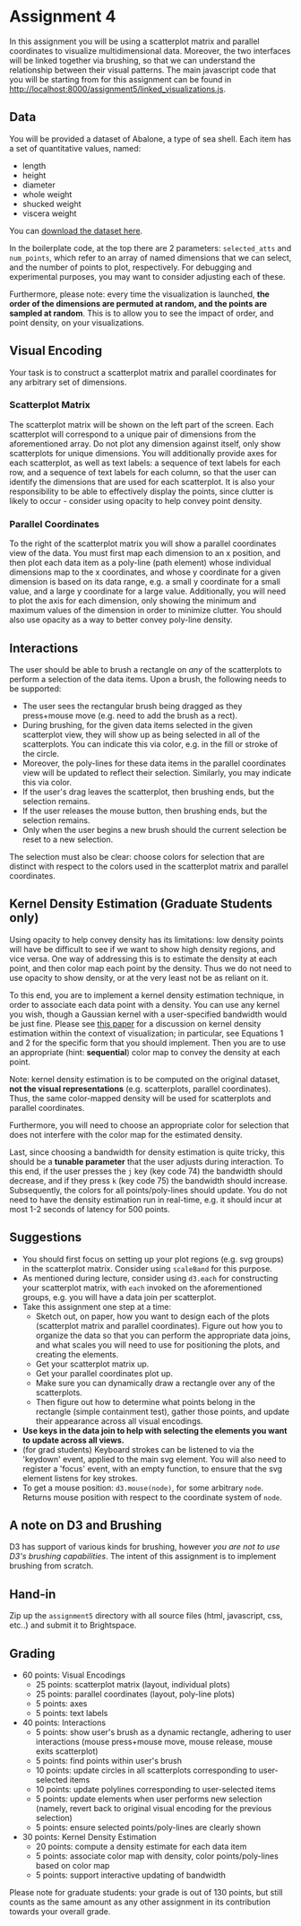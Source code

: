 # Assignment 4

In this assignment you will be using a scatterplot matrix and parallel coordinates to visualize multidimensional data. Moreover, the two interfaces will be linked together via brushing, so that we can understand the relationship between their visual patterns. The main javascript code that you will be starting from for this assignment can be found in [http://localhost:8000/assignment5/linked_visualizations.js](http://localhost:8000/assignment5/linked_visualizations.js).

## Data

You will be provided a dataset of Abalone, a type of sea shell. Each item has a set of quantitative values, named:

* length
* height
* diameter
* whole weight
* shucked weight
* viscera weight

You can [download the dataset here](https://vanderbilt.box.com/s/8rczciarwm3fow6a9p4xkor70absdo81).

In the boilerplate code, at the top there are 2 parameters: `selected_atts` and `num_points`, which refer to an array of named dimensions that we can select, and the number of points to plot, respectively. For debugging and experimental purposes, you may want to consider adjusting each of these.

Furthermore, please note: every time the visualization is launched, **the order of the dimensions are permuted at random, and the points are sampled at random**. This is to allow you to see the impact of order, and point density, on your visualizations.

## Visual Encoding

Your task is to construct a scatterplot matrix and parallel coordinates for any arbitrary set of dimensions.

### Scatterplot Matrix

The scatterplot matrix will be shown on the left part of the screen. Each scatterplot will correspond to a unique pair of dimensions from the aforementioned array. Do not plot any dimension against itself, only show scatterplots for unique dimensions. You will additionally provide axes for each scatterplot, as well as text labels: a sequence of text labels for each row, and a sequence of text labels for each column, so that the user can identify the dimensions that are used for each scatterplot. It is also your responsibility to be able to effectively display the points, since clutter is likely to occur - consider using opacity to help convey point density.

### Parallel Coordinates

To the right of the scatterplot matrix you will show a parallel coordinates view of the data. You must first map each dimension to an x position, and then plot each data item as a poly-line (path element) whose individual dimensions map to the x coordinates, and whose y coordinate for a given dimension is based on its data range, e.g. a small y coordinate for a small value, and a large y coordinate for a large value. Additionally, you will need to plot the axis for each dimension, only showing the minimum and maximum values of the dimension in order to minimize clutter. You should also use opacity as a way to better convey poly-line density.

## Interactions

The user should be able to brush a rectangle on _any_ of the scatterplots to perform a selection of the data items. Upon a brush, the following needs to be supported:

* The user sees the rectangular brush being dragged as they press+mouse move (e.g. need to add the brush as a rect).
* During brushing, for the given data items selected in the given scatterplot view, they will show up as being selected in all of the scatterplots. You can indicate this via color, e.g. in the fill or stroke of the circle.
* Moreover, the poly-lines for these data items in the parallel coordinates view will be updated to reflect their selection. Similarly, you may indicate this via color.
* If the user's drag leaves the scatterplot, then brushing ends, but the selection remains.
* If the user releases the mouse button, then brushing ends, but the selection remains.
* Only when the user begins a new brush should the current selection be reset to a new selection.

The selection must also be clear: choose colors for selection that are distinct with respect to the colors used in the scatterplot matrix and parallel coordinates.

## Kernel Density Estimation (Graduate Students only)

Using opacity to help convey density has its limitations: low density points will have be difficult to see if we want to show high density regions, and vice versa. One way of addressing this is to estimate the density at each point, and then color map each point by the density. Thus we do not need to use opacity to show density, or at the very least not be as reliant on it.

To this end, you are to implement a kernel density estimation technique, in order to associate each data point with a density. You can use any kernel you wish, though a Gaussian kernel with a user-specified bandwidth would be just fine. Please see [this paper](http://www.ii.uib.no/vis_old/publications/pdfs/lampe11kde.pdf) for a discussion on kernel density estimation within the context of visualization; in particular, see Equations 1 and 2 for the specific form that you should implement. Then you are to use an appropriate (hint: **sequential**) color map to convey the density at each point.

Note: kernel density estimation is to be computed on the original dataset, **not the visual representations** (e.g. scatterplots, parallel coordinates). Thus, the same color-mapped density will be used for scatterplots and parallel coordinates.

Furthermore, you will need to choose an appropriate color for selection that does not interfere with the color map for the estimated density.

Last, since choosing a bandwidth for density estimation is quite tricky, this should be a **tunable parameter** that the user adjusts during interaction. To this end, if the user presses the `j` key (key code 74) the bandwidth should decrease, and if they press `k` (key code 75) the bandwidth should increase. Subsequently, the colors for all points/poly-lines should update. You do not need to have the density estimation run in real-time, e.g. it should incur at most 1-2 seconds of latency for 500 points.

## Suggestions

* You should first focus on setting up your plot regions (e.g. svg groups) in the scatterplot matrix. Consider using `scaleBand` for this purpose.
* As mentioned during lecture, consider using `d3.each` for constructing your scatterplot matrix, with `each` invoked on the aforementioned groups, e.g. you will have a data join per scatterplot.
* Take this assignment one step at a time:
	* Sketch out, on paper, how you want to design each of the plots (scatterplot matrix and parallel coordinates). Figure out how you to organize the data so that you can perform the appropriate data joins, and what scales you will need to use for positioning the plots, and creating the elements.
	* Get your scatterplot matrix up.
	* Get your parallel coordinates plot up.
	* Make sure you can dynamically draw a rectangle over any of the scatterplots.
	* Then figure out how to determine what points belong in the rectangle (simple containment test), gather those points, and update their appearance across all visual encodings.
* **Use keys in the data join to help with selecting the elements you want to update across all views.**
* (for grad students) Keyboard strokes can be listened to via the 'keydown' event, applied to the main svg element. You will also need to register a 'focus' event, with an empty function, to ensure that the svg element listens for key strokes.
* To get a mouse position: `d3.mouse(node)`, for some arbitrary `node`. Returns mouse position with respect to the coordinate system of `node`.

## A note on D3 and Brushing

D3 has support of various kinds for brushing, however _you are not to use D3's brushing capabilities_. The intent of this assignment is to implement brushing from scratch.

## Hand-in

Zip up the `assignment5` directory with all source files (html, javascript, css, etc..) and submit it to Brightspace.

## Grading

* 60 points: Visual Encodings
	* 25 points: scatterplot matrix (layout, individual plots)
	* 25 points: parallel coordinates (layout, poly-line plots)
	* 5 points: axes
	* 5 points: text labels
* 40 points: Interactions
	* 5 points: show user's brush as a dynamic rectangle, adhering to user interactions (mouse press+mouse move, mouse release, mouse exits scatterplot)
	* 5 points: find points within user's brush
	* 10 points: update circles in all scatterplots corresponding to user-selected items
	* 10 points: update polylines corresponding to user-selected items
	* 5 points: update elements when user performs new selection (namely, revert back to original visual encoding for the previous selection)
	* 5 points: ensure selected points/poly-lines are clearly shown
* 30 points: Kernel Density Estimation
	* 20 points: compute a density estimate for each data item
	* 5 points: associate color map with density, color points/poly-lines based on color map
	* 5 points: support interactive updating of bandwidth

Please note for graduate students: your grade is out of 130 points, but still counts as the same amount as any other assignment in its contribution towards your overall grade.
